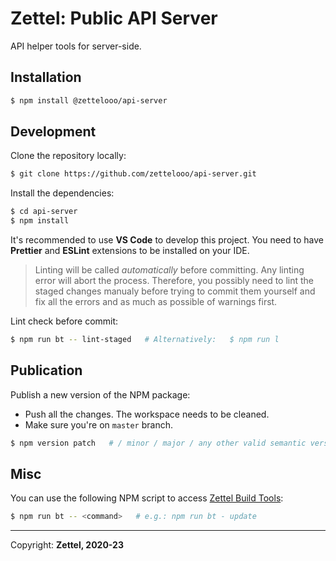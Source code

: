 # Zettel: Public API Server

API helper tools for server-side.

## Installation

```bash
$ npm install @zettelooo/api-server
```

## Development

Clone the repository locally:


```bash
$ git clone https://github.com/zettelooo/api-server.git
```

Install the dependencies:

```bash
$ cd api-server
$ npm install
```

It's recommended to use **VS Code** to develop this project.
You need to have **Prettier** and **ESLint** extensions to be installed on your IDE.

> Linting will be called _automatically_ before committing. Any linting error will abort the process. Therefore, you possibly need to lint the staged changes manualy before trying to commit them yourself and fix all the errors and as much as possible of warnings first.

Lint check before commit:

```bash
$ npm run bt -- lint-staged   # Alternatively:   $ npm run l
```

## Publication

Publish a new version of the NPM package:

- Push all the changes. The workspace needs to be cleaned.
- Make sure you're on `master` branch.

```bash
$ npm version patch   # / minor / major / any other valid semantic version
```

## Misc

You can use the following NPM script to access [Zettel Build Tools](https://github.com/zettelooo/build-tools#usage):

```bash
$ npm run bt -- <command>   # e.g.: npm run bt - update
```

------------------

Copyright: **Zettel, 2020-23**
